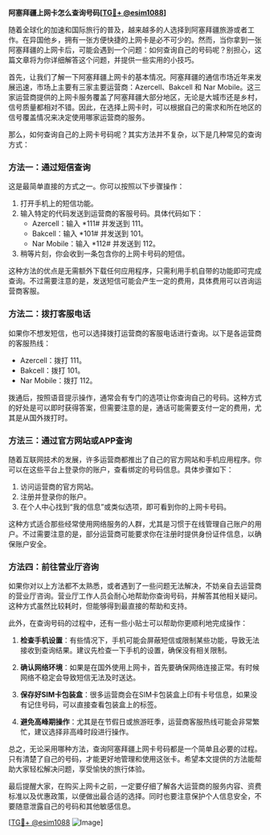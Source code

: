 **阿塞拜疆上网卡怎么查询号码[[TG💪+ @esim1088](https://t.me/s/esim1088)]**

随着全球化的加速和国际旅行的普及，越来越多的人选择到阿塞拜疆旅游或者工作。在异国他乡，拥有一张方便快捷的上网卡是必不可少的。然而，当你拿到一张阿塞拜疆的上网卡后，可能会遇到一个问题：如何查询自己的号码呢？别担心，这篇文章将为你详细解答这个问题，并提供一些实用的小技巧。

首先，让我们了解一下阿塞拜疆上网卡的基本情况。阿塞拜疆的通信市场近年来发展迅速，市场上主要有三家主要运营商：Azercell、Bakcell 和 Nar Mobile。这三家运营商提供的上网卡服务覆盖了阿塞拜疆大部分地区，无论是大城市还是乡村，信号质量都相对不错。因此，在选择上网卡时，可以根据自己的需求和所在地区的信号覆盖情况来决定使用哪家运营商的服务。

那么，如何查询自己的上网卡号码呢？其实方法并不复杂，以下是几种常见的查询方式：

### 方法一：通过短信查询

这是最简单直接的方式之一。你可以按照以下步骤操作：

1. 打开手机上的短信功能。
2. 输入特定的代码发送到运营商的客服号码。具体代码如下：
   - Azercell：输入 *111# 并发送到 111。
   - Bakcell：输入 *101# 并发送到 101。
   - Nar Mobile：输入 *112# 并发送到 112。
3. 稍等片刻，你会收到一条包含你的上网卡号码的短信。

这种方法的优点是无需额外下载任何应用程序，只需利用手机自带的功能即可完成查询。不过需要注意的是，发送短信可能会产生一定的费用，具体费用可以咨询运营商客服。

### 方法二：拨打客服电话

如果你不想发短信，也可以选择拨打运营商的客服电话进行查询。以下是各运营商的客服热线：

- Azercell：拨打 111。
- Bakcell：拨打 101。
- Nar Mobile：拨打 112。

拨通后，按照语音提示操作，通常会有专门的选项让你查询自己的号码。这种方式的好处是可以即时获得答案，但需要注意的是，通话可能需要支付一定的费用，尤其是从国外拨打时。

### 方法三：通过官方网站或APP查询

随着互联网技术的发展，许多运营商都推出了自己的官方网站和手机应用程序。你可以在这些平台上登录你的账户，查看绑定的号码信息。具体步骤如下：

1. 访问运营商的官方网站。
2. 注册并登录你的账户。
3. 在个人中心找到“我的信息”或类似选项，即可看到你的上网卡号码。

这种方式适合那些经常使用网络服务的人群，尤其是习惯于在线管理自己账户的用户。不过需要注意的是，部分运营商可能要求你在注册时提供身份证件信息，以确保账户安全。

### 方法四：前往营业厅咨询

如果你对以上方法都不太熟悉，或者遇到了一些问题无法解决，不妨亲自去运营商的营业厅咨询。营业厅工作人员会耐心地帮助你查询号码，并解答其他相关疑问。这种方式虽然比较耗时，但能够得到最直接的帮助和支持。

此外，在查询号码的过程中，还有一些小贴士可以帮助你更顺利地完成操作：

1. **检查手机设置**：有些情况下，手机可能会屏蔽短信或限制某些功能，导致无法接收到查询结果。建议先检查一下手机的设置，确保没有相关限制。
   
2. **确认网络环境**：如果是在国外使用上网卡，首先要确保网络连接正常。有时候网络不稳定会导致短信无法及时送达。

3. **保存好SIM卡包装盒**：很多运营商会在SIM卡包装盒上印有卡号信息，如果没有记住号码，可以直接查看包装盒上的标签。

4. **避免高峰期操作**：尤其是在节假日或旅游旺季，运营商客服热线可能会非常繁忙，建议选择非高峰时段进行操作。

总之，无论采用哪种方法，查询阿塞拜疆上网卡号码都是一个简单且必要的过程。只有清楚了自己的号码，才能更好地管理和使用这张卡。希望本文提供的方法能帮助大家轻松解决问题，享受愉快的旅行体验。

最后提醒大家，在购买上网卡之前，一定要仔细了解各大运营商的服务内容、资费标准以及优惠政策，以便做出最合适的选择。同时也要注意保护个人信息安全，不要随意泄露自己的号码和其他敏感信息。

[[TG💪+ @esim1088](https://t.me/s/esim1088) ![Image](https://i.postimg.cc/4NQfJmqS/Snipaste-2025-05-13-00-14-12.png)]